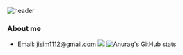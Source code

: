 ![header](https://capsule-render.vercel.app/api?type=Cylinder&color=auto&height=130&section=header&text=Jaein's%20github!&fontSize=50)
### About me
- Email: jisim1112@gmail.com
<img src="https://img.shields.io/badge/Python-3766AB?style=flat-square&logo=Python&logoColor=white"/></a>
![Anurag's GitHub stats](https://github-readme-stats.vercel.app/api?username=simjaein&show_icons=true&theme=radical)
